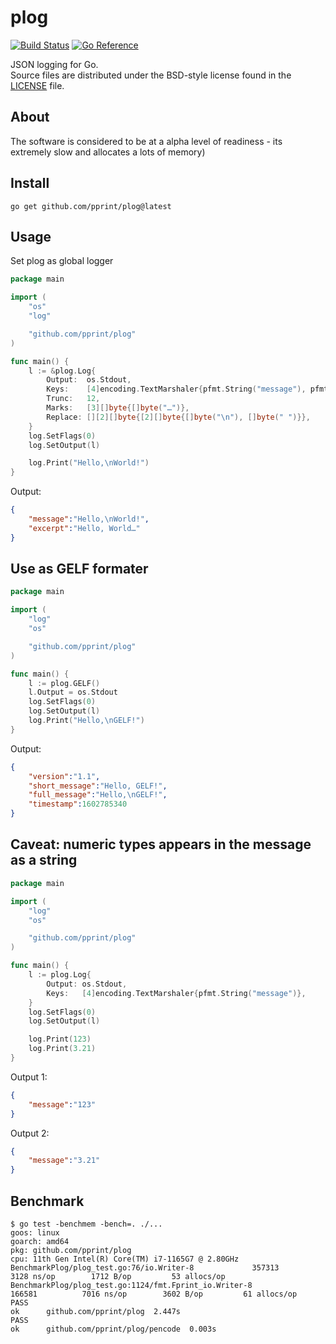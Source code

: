 # plog

[![Build Status](https://cloud.drone.io/api/badges/pprint/plog/status.svg)](https://cloud.drone.io/pprint/plog)
[![Go Reference](https://pkg.go.dev/badge/github.com/pprint/plog.svg)](https://pkg.go.dev/github.com/pprint/plog)

JSON logging for Go.  
Source files are distributed under the BSD-style license
found in the [LICENSE](./LICENSE) file.

## About

The software is considered to be at a alpha level of readiness -
its extremely slow and allocates a lots of memory)

## Install

    go get github.com/pprint/plog@latest

## Usage

Set plog as global logger

```go
package main

import (
    "os"
    "log"

    "github.com/pprint/plog"
)

func main() {
    l := &plog.Log{
        Output:  os.Stdout,
        Keys:    [4]encoding.TextMarshaler{pfmt.String("message"), pfmt.String("excerpt")},
        Trunc:   12,
        Marks:   [3][]byte{[]byte("…")},
        Replace: [][2][]byte{[2][]byte{[]byte("\n"), []byte(" ")}},
    }
    log.SetFlags(0)
    log.SetOutput(l)

    log.Print("Hello,\nWorld!")
}
```

Output:

```json
{
    "message":"Hello,\nWorld!",
    "excerpt":"Hello, World…"
}
```

## Use as GELF formater

```go
package main

import (
    "log"
    "os"

    "github.com/pprint/plog"
)

func main() {
    l := plog.GELF()
    l.Output = os.Stdout
    log.SetFlags(0)
    log.SetOutput(l)
    log.Print("Hello,\nGELF!")
}
```

Output:

```json
{
    "version":"1.1",
    "short_message":"Hello, GELF!",
    "full_message":"Hello,\nGELF!",
    "timestamp":1602785340
}
```

## Caveat: numeric types appears in the message as a string

```go
package main

import (
    "log"
    "os"

    "github.com/pprint/plog"
)

func main() {
    l := plog.Log{
        Output: os.Stdout,
        Keys:   [4]encoding.TextMarshaler{pfmt.String("message")},
    }
    log.SetFlags(0)
    log.SetOutput(l)

    log.Print(123)
    log.Print(3.21)
}
```

Output 1:

```json
{
    "message":"123"
}
```

Output 2:

```json
{
    "message":"3.21"
}
```

## Benchmark

```
$ go test -benchmem -bench=. ./...
goos: linux
goarch: amd64
pkg: github.com/pprint/plog
cpu: 11th Gen Intel(R) Core(TM) i7-1165G7 @ 2.80GHz
BenchmarkPlog/plog_test.go:76/io.Writer-8         	  357313	      3128 ns/op	    1712 B/op	      53 allocs/op
BenchmarkPlog/plog_test.go:1124/fmt.Fprint_io.Writer-8         	  166581	      7016 ns/op	    3602 B/op	      61 allocs/op
PASS
ok  	github.com/pprint/plog	2.447s
PASS
ok  	github.com/pprint/plog/pencode	0.003s
```
